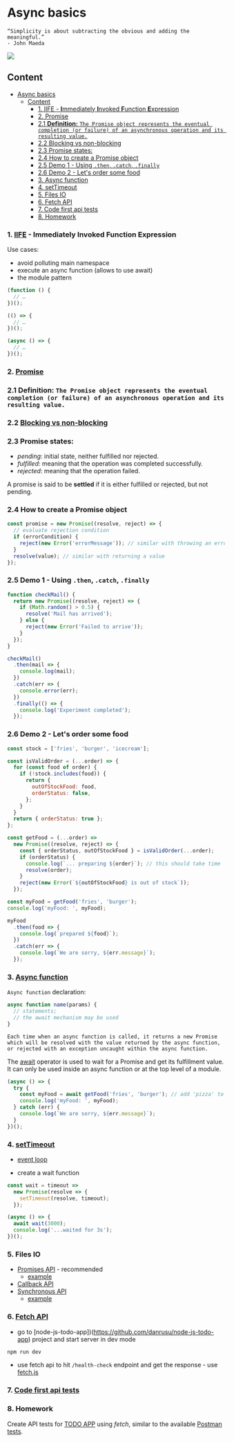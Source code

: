 # Async basics

```text
“Simplicity is about subtracting the obvious and adding the meaningful.”
- John Maeda
```

![](../resource/image/_8_async_classmate.png)

## Content

- [Async basics](#async-basics)
  - [Content](#content)
    - [1. IIFE - **I**mmediately **I**nvoked **F**unction **E**xpression](#1-iife---immediately-invoked-function-expression)
    - [2. Promise](#2-promise)
    - [2.1 **Definition:** `The Promise object represents the eventual completion (or failure) of an asynchronous operation and its resulting value.`](#21-definition-the-promise-object-represents-the-eventual-completion-or-failure-of-an-asynchronous-operation-and-its-resulting-value)
    - [2.2 Blocking vs non-blocking](#22-blocking-vs-non-blocking)
    - [2.3 Promise states:](#23-promise-states)
    - [2.4 How to create a Promise object](#24-how-to-create-a-promise-object)
    - [2.5 Demo 1 - Using `.then`, `.catch`, `.finally`](#25-demo-1---using-then-catch-finally)
    - [2.6 Demo 2 - Let's order some food](#26-demo-2---lets-order-some-food)
    - [3. Async function](#3-async-function)
    - [4. setTimeout](#4-settimeout)
    - [5. Files IO](#5-files-io)
    - [6. Fetch API](#6-fetch-api)
    - [7. Code first api tests](#7-code-first-api-tests)
    - [8. Homework](#8-homework)

### 1. [IIFE](https://developer.mozilla.org/en-US/docs/Glossary/IIFE) - **I**mmediately **I**nvoked **F**unction **E**xpression

Use cases:

- avoid polluting main namespace
- execute an async function (allows to use await)
- the module pattern

```javascript
(function () {
  // …
})();

(() => {
  // …
})();

(async () => {
  // …
})();
```

### 2. [Promise](https://developer.mozilla.org/en-US/docs/Web/JavaScript/Reference/Global_Objects/Promise)

### 2.1 **Definition:** `The Promise object represents the eventual completion (or failure) of an asynchronous operation and its resulting value.`

### 2.2 [Blocking vs non-blocking](https://nodejs.org/en/learn/asynchronous-work/overview-of-blocking-vs-non-blocking)

### 2.3 Promise states:

- _pending_: initial state, neither fulfilled nor rejected.
- _fulfilled_: meaning that the operation was completed successfully.
- _rejected_: meaning that the operation failed.

A promise is said to be **settled** if it is either fulfilled or rejected, but not pending.

### 2.4 How to create a Promise object

```javascript
const promise = new Promise((resolve, reject) => {
  // evaluate rejection condition
  if (errorCondition) {
    reject(new Error('errorMessage')); // similar with throwing an error
  }
  resolve(value); // similar with returning a value
});
```

### 2.5 Demo 1 - Using `.then`, `.catch`, `.finally`

```javascript
function checkMail() {
  return new Promise((resolve, reject) => {
    if (Math.random() > 0.5) {
      resolve('Mail has arrived');
    } else {
      reject(new Error('Failed to arrive'));
    }
  });
}

checkMail()
  .then(mail => {
    console.log(mail);
  })
  .catch(err => {
    console.error(err);
  })
  .finally(() => {
    console.log('Experiment completed');
  });
```

### 2.6 Demo 2 - Let's order some food

```javascript
const stock = ['fries', 'burger', 'icecream'];

const isValidOrder = (...order) => {
  for (const food of order) {
    if (!stock.includes(food)) {
      return {
        outOfStockFood: food,
        orderStatus: false,
      };
    }
  }
  return { orderStatus: true };
};

const getFood = (...order) =>
  new Promise((resolve, reject) => {
    const { orderStatus, outOfStockFood } = isValidOrder(...order);
    if (orderStatus) {
      console.log(`... preparing ${order}`); // this should take time
      resolve(order);
    }
    reject(new Error(`${outOfStockFood} is out of stock`));
  });

const myFood = getFood('fries', 'burger');
console.log('myFood: ', myFood);

myFood
  .then(food => {
    console.log(`prepared ${food}`);
  })
  .catch(err => {
    console.log(`We are sorry, ${err.message}`);
  });
```

### 3. [Async function](https://developer.mozilla.org/en-US/docs/Web/JavaScript/Reference/Statements/async_function)

`Async function` declaration:

```javascript
async function name(params) {
  // statements;
  // the await mechanism may be used
}
```

`Each time when an async function is called, it returns a new Promise
which will be resolved with the value returned by the async function,
or rejected with an exception uncaught within the async function.`

The [await](https://developer.mozilla.org/en-US/docs/Web/JavaScript/Reference/Operators/await) operator is used to wait for a Promise and get its fulfillment value.
It can only be used inside an async function or at the top level of a module.

```javascript
(async () => {
  try {
    const myFood = await getFood('fries', 'burger'); // add 'pizza' to go to the catch branch
    console.log('myFood: ', myFood);
  } catch (err) {
    console.log(`We are sorry, ${err.message}`);
  }
})();
```

### 4. [setTimeout](https://developer.mozilla.org/en-US/docs/Web/API/Window/setTimeout)

- [event loop](https://developer.mozilla.org/en-US/docs/Web/JavaScript/Event_loop)

- create a wait function

```javascript
const wait = timeout =>
  new Promise(resolve => {
    setTimeout(resolve, timeout);
  });

(async () => {
  await wait(3000);
  console.log('...waited for 3s');
})();
```

### 5. Files IO

- [Promises API](https://nodejs.org/api/fs.html#promises-api) - recommended
  - [example](../src/session8/fs-promise-api.js)
- [Callback API](https://nodejs.org/api/fs.html#callback-api)
- [Synchronous API](https://nodejs.org/api/fs.html#synchronous-api)
  - [example](../src/session8/fs-sync-api.js)

### 6. [Fetch API](https://developer.mozilla.org/en-US/docs/Web/API/Fetch_API/Using_Fetch)

- go to [node-js-todo-app])(https://github.com/danrusu/node-js-todo-app) project and start server in dev mode

```bash
npm run dev
```

- use fetch api to hit `/health-check` endpoint and get the response - use [fetch.js](../src//session8/fetch.js)

### 7. [Code first api tests](../test/session8/todo-app.api.spec.js)

### 8. Homework

Create API tests for [TODO APP](https://github.com/danrusu/node-js-todo-app) using _fetch_,
similar to the available [Postman tests](https://github.com/danrusu/node-js-todo-app/tree/master/postman).
